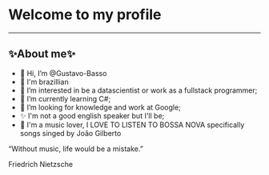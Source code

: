 <!DOCTYPE html>
<html>
<meta charset="UTF-8" lang="us">
<head>
  <tittle><h1>Welcome to my profile</h1></tittle>
</head>
<hr>
<body>
  <h2>✨About me✨</h2>
<ul>
  <li>👋 Hi, I’m @Gustavo-Basso</li>
  <li>💚 I'm brazillian</li>
  <li>👀 I’m interested in be a datascientist or work as a fullstack programmer;</li>
  <li>🌱 I’m currently learning C#;</li>
  <li>💞️ I’m looking for knowledge and work at Google;</li>
  <li>✨ I'm not a good english speaker but I'll be;</li>
  <li>🎵 I'm a music lover, I LOVE TO LISTEN TO BOSSA NOVA specifically songs singed by João Gilberto</li>
</ul>
  <label><p>“Without music, life would be a mistake.”
    </p>Friedrich Nietzsche</label>
</body>

  <!---

Gustavo-Basso/Gustavo-Basso is a ✨ special ✨ repository because its `README.md` (this file) appears on your GitHub profile.
You can click the Preview link to take a look at your changes.
--->
<html>
